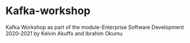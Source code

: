 # Kafka-workshop
Kafka Workshop as part of the module-Enterprise Software Development 2020-2021 by Kelvin Akuffo and Ibrahim Okumu
